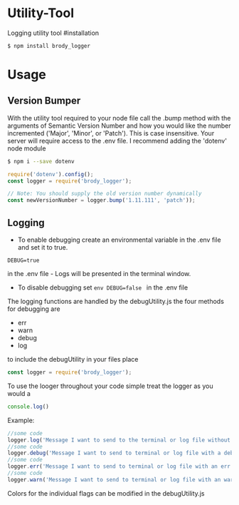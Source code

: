 # Utility-Tool
Logging utility tool
#installation
 ```bash
 $ npm install brody_logger
 ```

# Usage

## Version Bumper

With the utility tool required to your node file call the .bump method with the arguments of Semantic Version Number and how you would like the number incremented ('Major', 'Minor', or 'Patch'). This is case insensitive.
Your server will require access to the .env file. I recommend adding the 'dotenv' node module
```bash
$ npm i --save dotenv
```
```js
require('dotenv').config();
const logger = require('brody_logger');

// Note: You should supply the old version number dynamically
const newVersionNumber = logger.bump('1.11.111', 'patch'));
```

## Logging
* To enable debugging create an environmental variable in the .env file and set it to true.

 ```env
 DEBUG=true
 ```
 in the .env file - Logs will be presented in the terminal window.

* To disable debugging set  ```env DEBUG=false ``` in the .env file

The logging functions are handled by the debugUtility.js
the four methods for debugging are
* err
* warn
* debug
* log

to include the debugUtility in your files place
 ```js
const logger = require('brody_logger');
 ```

To use the looger throughout your code simple treat the logger as you would a
 ```js
 console.log()
  ```
  Example:
  ```js
  //some code
  logger.log('Message I want to send to the terminal or log file without any tag');
  //some code
  logger.debug('Message I want to send to terminal or log file with a debug flag');
  //some code
  logger.err('Message I want to send to terminal or log file with an err flag');
  //some code
  logger.warn('Message I want to send to terminal or log file with an warn flag')
   ```
Colors for the individual flags can be modified in the debugUtility.js
